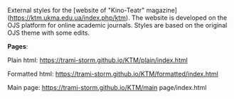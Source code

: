 External styles for the [website of "Kino-Teatr" magazine] (https://ktm.ukma.edu.ua/index.php/ktm). The website is developed on the OJS platform for online academic journals. Styles are based on the original OJS theme with some edits.

**Pages**:

Plain html: https://trami-storm.github.io/KTM/plain/index.html

Formatted html: https://trami-storm.github.io/KTM/formatted/index.html

Main page: https://trami-storm.github.io/KTM/main page/index.html

